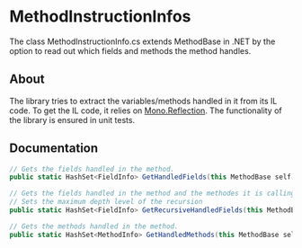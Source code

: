# MethodInstructionInfos
The class MethodInstructionInfo.cs extends MethodBase in .NET by the option to read out which fields and methods the method handles. 

## About
The library tries to extract the variables/methods handled in it from its IL code. To get the IL code, it relies on [Mono.Reflection](https://github.com/jbevain/mono.reflection). The functionality of the library is ensured in unit tests.

## Documentation

```csharp
// Gets the fields handled in the method.
public static HashSet<FieldInfo> GetHandledFields(this MethodBase self)
```

```csharp
// Gets the fields handled in the method and the methodes it is calling.
// Sets the maximum depth level of the recursion
public static HashSet<FieldInfo> GetRecursiveHandledFields(this MethodBase self, uint maxDepth = uint.MaxValue)
```

```csharp
// Gets the methods handled in the method.
public static HashSet<MethodInfo> GetHandledMethods(this MethodBase self)
```
